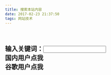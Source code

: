 ```yaml
---
title: 搜索本站内容
date: 2017-02-23 21:37:50
tags: 网站技术
---
```

<br>
<h2>
输入关键词：<input id='searchContent' type='text' style='font-size:15px;' maxlength=40 onchange='SetSearchURL();'>
<br>
<a id='link1' target='_blank'>国内用户点我</a>
<br>
<a id='link2' target='_blank'>谷歌用户点我</a>
</h2>
<br><br>
<script src='/js/search.js'></script>
